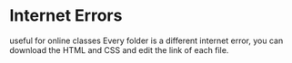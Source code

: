 # Internet Errors
useful for online classes
Every folder is a different internet error, you can download the HTML and CSS and edit the link of each file.
